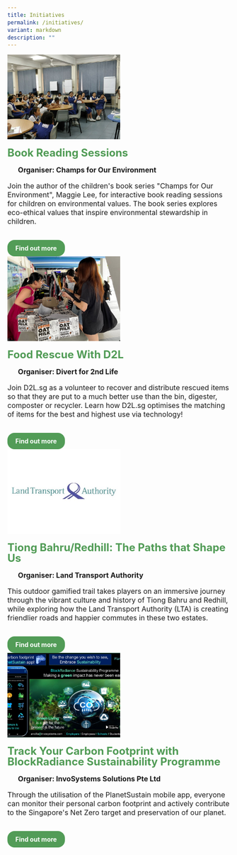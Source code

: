 ```yaml
---
title: Initiatives
permalink: /initiatives/
variant: markdown
description: ""
---
```

<style>
  .row_custom {
    gap: 1rem;
    flex-wrap: wrap;
  }

  .programmes__item {
    flex: 0 1 calc(33% - 0.5rem) !important;
    display: flex;
    flex-direction: column;
    justify-content: space-between;
  }

  .programmes__item__header > img {
    margin: 0;
    width: 255px;
    height: 191px;
    object-fit: cover;
    object-position: center;
  }

  .programmes__item__header > h2 {
    color: black;
    font-size: 1.5rem;
    line-height: 1.5rem;
    margin: 1rem 0 0.5rem;
    font-weight: bold;
    color: #509b55;
  }

  .programmes__item__detail > ul {
    display: flex;
    flex-direction: column;
    list-style-type: none;
    margin: 1rem 0;
  }

  .programmes__item__detail > ul > li {
    margin: 0;
    font-size: 1rem;
    line-height: 1.25;
  }

  .programmes__item__detail > ul > li:last-child {
    margin: 0;
  }

  .programmes__item__body > p {
    font-size: 1rem;
    line-height: 1.25;
  }

  .programmes__item__actions {
    display: flex;
    align-items: center;
    margin-top: 1rem;
    gap: 0.5rem;
  }

  .programmes__item__actions > a {
    border: 2px solid black;
    padding: 0.5rem 1rem;
    height: fit-content;
    border-radius: 1rem;
    background-color: transparent;
    cursor: pointer;
    font-weight: bold;
    text-decoration: none;
    margin-bottom: 0;
  }

  .programmes__item__actions > .button-primary {
    background-color: #529c57;
    border: 2px solid #529c57;
    color: white !important;
  }

  .programmes__item__actions > .button-secondary {
    border: 2px solid #43b453;
    color: #43b453 !important;
  }
</style>

<div class="row row_custom">
  
  <div class="programmes__item col is-one-third">
    <div class="programmes__item__wrapper">
      <div class="programmes__item__header">
        <img src="/images/Events/champs%20for%20our%20environment.png">
        <h2>Book Reading Sessions</h2>
      </div>
      <div class="programmes__item__detail">
        <ul>
          <li><strong>Organiser: Champs for Our Environment</strong></li>
        </ul>
      </div>
      <div class="programmes__item__body">
        <p>
       Join the author of the children's book series "Champs for Our Environment", Maggie Lee, for interactive book reading sessions for children on environmental values. The book series explores eco-ethical values that inspire environmental stewardship in children.
        </p>
      </div>
    </div>
    <div class="programmes__item__actions">
      <a href="/what-happen-to-fish-in-lake/" class="button-primary">
        Find out more
      </a>
    </div>
  </div>
	  
  <div class="programmes__item col is-one-third">
    <div class="programmes__item__wrapper">
      <div class="programmes__item__header">
        <img src="/images/Initiatives/photo_2023-03-25_18-42-41.jpg">
        <h2>Food Rescue With D2L</h2>
      </div>
      <div class="programmes__item__detail">
        <ul>
          <li><strong>Organiser: Divert for 2nd Life</strong></li>
        </ul>
      </div>
      <div class="programmes__item__body">
        <p>
Join D2L.sg as a volunteer to recover and distribute rescued items so that they are put to a much better use than the bin, digester, composter or recycler. Learn how D2L.sg optimises the matching of items for the best and highest use via technology! </p>
      </div>
    </div>
    <div class="programmes__item__actions">
      <a href="/wanted-food-rescue-volunteers-to-help-redistribute-surplus-food/" class="button-primary">
        Find out more
      </a>
    </div>
  </div> 
  <div class="programmes__item col is-one-third">
    <div class="programmes__item__wrapper">
      <div class="programmes__item__header">
        <img src="/images/Our%20Partners/Public%20Agencies/landtransportauthority.jpg">
        <h2>Tiong Bahru/Redhill: The Paths that Shape Us</h2>
      </div>
      <div class="programmes__item__detail">
        <ul>
          <li><strong>Organiser: Land Transport Authority</strong></li>
        </ul>
      </div>
      <div class="programmes__item__body">
        <p>
         This outdoor gamified trail takes players on an immersive journey through the vibrant culture and history of Tiong Bahru and Redhill, while exploring how the Land Transport Authority (LTA) is creating friendlier roads and happier commutes in these two estates.
        </p>
      </div>
    </div>
    <div class="programmes__item__actions">
      <a href="/the-paths-that-shape-us/" class="button-primary">
        Find out more
      </a>
    </div>
  </div>
	  
  <div class="programmes__item col is-one-third">
    <div class="programmes__item__wrapper">
      <div class="programmes__item__header">
        <img src="/images/Challenges%20&amp;%20Deals/planetsustain-mse-1920x1080-v1.jpg">
        <h2>Track Your Carbon Footprint with BlockRadiance Sustainability Programme</h2>
      </div>
      <div class="programmes__item__detail">
        <ul>
          <li><strong>Organiser: InvoSystems Solutions Pte Ltd</strong></li>
        </ul>
      </div>
      <div class="programmes__item__body">
        <p>
Through the utilisation of the PlanetSustain mobile app, everyone can monitor their personal carbon footprint and actively contribute to the Singapore's Net Zero target and preservation of our planet.</p>
      </div>
    </div>
    <div class="programmes__item__actions">
      <a href="/track-your-carbon-footprint-with-blockradiance-sustainability-programme/" class="button-primary">
        Find out more
      </a>
    </div>
  </div></div>
